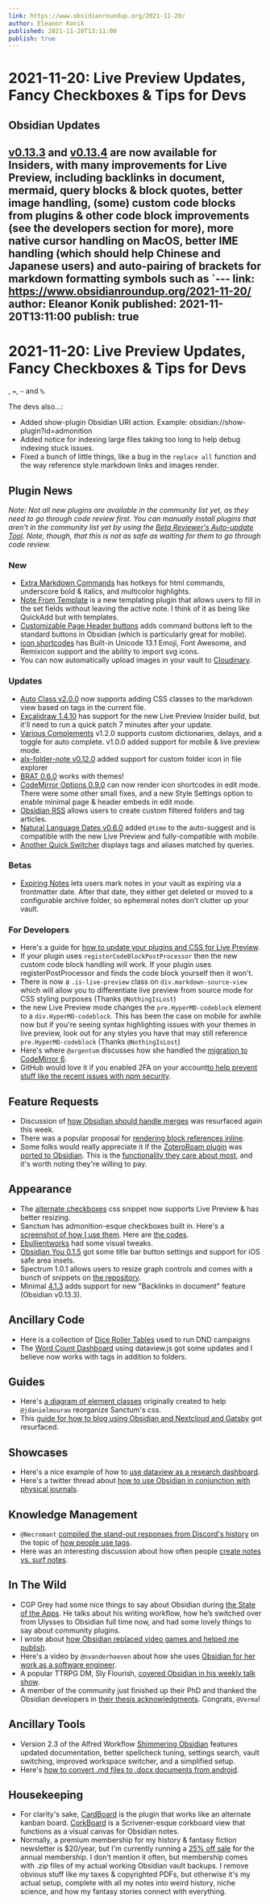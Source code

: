 ```yaml
---
link: https://www.obsidianroundup.org/2021-11-20/
author: Eleanor Konik
published: 2021-11-20T13:11:00
publish: true
---
```


# 2021-11-20: Live Preview Updates, Fancy Checkboxes & Tips for Devs

## Obsidian Updates

[v0.13.3](https://forum.obsidian.md/t/obsidian-release-v0-13-3-insider-build/27381) and [v0.13.4](https://forum.obsidian.md/t/obsidian-release-v0-13-4-insider-build/27387) are now available for Insiders, with many improvements for Live Preview, including backlinks in document, mermaid, query blocks & block quotes, better image handling, (some) custom code blocks from plugins & other code block improvements (see the developers section for more), more native cursor handling on MacOS, better IME handling (which should help Chinese and Japanese users) and auto-pairing of brackets for markdown formatting symbols such as `---
link: https://www.obsidianroundup.org/2021-11-20/
author: Eleanor Konik
published: 2021-11-20T13:11:00
publish: true
---

# 2021-11-20: Live Preview Updates, Fancy Checkboxes & Tips for Devs

, `=`, `~` and `%`.

The devs also...:

-   Added show-plugin Obsidian URI action. Example: obsidian://show-plugin?id=admonition
-   Added notice for indexing large files taking too long to help debug indexing stuck issues.
-   Fixed a bunch of little things, like a bug in the `replace all` function and the way reference style markdown links and images render.

## Plugin News

_Note: Not all new plugins are available in the community list yet, as they need to go through code review first. You can manually install plugins that aren't in the community list yet by using the [Beta Reviewer's Auto-update Tool](https://github.com/TfTHacker/obsidian42-brat). Note, though, that this is not as safe as waiting for them to go through code review._

### New

-   [Extra Markdown Commands](https://github.com/chrisgrieser/obsidian-extra-md-commands) has hotkeys for html commands, underscore bold & italics, and multicolor highlights.
-   [Note From Template](https://github.com/mo-seph/obsidian-note-from-template) is a new templating plugin that allows users to fill in the set fields without leaving the active note. I think of it as being like QuickAdd but with templates.
-   [Customizable Page Header buttons](https://github.com/kometenstaub/customizable-page-header-buttons) adds command buttons left to the standard buttons in Obsidian (which is particularly great for mobile).
-   [icon shortcodes](https://github.com/aidenlx/obsidian-icon-shortcodes) has Built-in Unicode 13.1 Emoji, Font Awesome, and Remixicon support and the ability to import svg icons.
-   You can now automatically upload images in your vault to [Cloudinary](https://github.com/jordanhandy/obsidian-cloudinary-uploader).

### Updates

-   [Auto Class v2.0.0](https://github.com/OfficerHalf/obsidian-auto-class/releases/tag/2.0.0) now supports adding CSS classes to the markdown view based on tags in the current file.
-   [Excalidraw 1.4.10](https://github.com/zsviczian/obsidian-excalidraw-plugin/releases/tag/1.4.10) has support for the new Live Preview Insider build, but it'll need to run a quick patch 7 minutes after your update.
-   [Various Complements](https://github.com/tadashi-aikawa/obsidian-various-complements-plugin/releases/tag/1.2.0) v1.2.0 supports custom dictionaries, delays, and a toggle for auto complete. v1.0.0 added support for mobile & live preview mode.
-   [alx-folder-note v0.12.0](https://github.com/aidenlx/alx-folder-note/releases/tag/0.12.0) added support for custom folder icon in file explorer
-   [BRAT 0.6.0](https://github.com/TfTHacker/obsidian42-brat) works with themes!
-   [CodeMirror Options 0.9.0](https://github.com/nothingislost/obsidian-codemirror-options) can now render icon shortcodes in edit mode. There were some other small fixes, and a new Style Settings option to enable minimal page & header embeds in edit mode.
-   [Obsidian RSS](https://github.com/joethei/obsidian-rss) allows users to create custom filtered folders and tag articles.
-   [Natural Language Dates v0.6.0](https://github.com/argenos/nldates-obsidian/releases/tag/0.6.0) added `@time` to the auto-suggest and is compatible with the new Live Preview and fully-compatible with mobile.
-   [Another Quick Switcher](https://github.com/tadashi-aikawa/obsidian-another-quick-switcher/releases/tag/2.0.0) displays tags and aliases matched by queries.

### Betas

-   [Expiring Notes](https://github.com/joerncodes/obsidian-expiring-notes) lets users mark notes in your vault as expiring via a frontmatter date. After that date, they either get deleted or moved to a configurable archive folder, so ephemeral notes don’t clutter up your vault.

### For Developers

-   Here's a guide for [how to update your plugins and CSS for Live Preview](https://publish.obsidian.md/hub/04+-+Guides%2C+Workflows%2C+%26+Courses/Guides/How+to+update+your+plugins+and+CSS+for+live+preview).
-   If your plugin uses `registerCodeBlockPostProcessor` then the new custom code block handling will work. If your plugin uses registerPostProcessor and finds the code block yourself then it won't.
-   There is now a `.is-live-preview` class on `div.markdown-source-view` which will allow you to differentiate live preview from source mode for CSS styling purposes (Thanks `@NothingIsLost`)
-   the new Live Preview mode changes the `pre.HyperMD-codeblock` element to a `div.HyperMD-codeblock`. This has been the case on mobile for awhile now but if you're seeing syntax highlighting issues with your themes in live preview, look out for any styles you have that may still reference `pre.HyperMD-codeblock` (Thanks `@NothingIsLost`)
-   Here's where `@argentum` discusses how she handled the [migration to CodeMirror 6](http://discordapp.com/channels/686053708261228577/840286264964022302/910526814177329193).
-   GitHub would love it if you enabled 2FA on your account[to help prevent stuff like the recent issues with npm security](https://github.blog/2021-11-15-githubs-commitment-to-npm-ecosystem-security/).

## Feature Requests

-   Discussion of [how Obsidian should handle merges](https://forum.obsidian.md/t/add-a-toggle-to-disable-automatic-merging-of-changes/14874) was resurfaced again this week.
-   There was a popular proposal for [rendering block references inline](https://forum.obsidian.md/t/a-proposal-for-rendering-block-references-inline/27093).
-   Some folks would really appreciate it if the [ZoteroRoam plugin](https://alix-lahuec.gitbook.io/zotero-roam/) was [ported to Obsidian](https://discord.com/channels/686053708261228577/840286264964022302/909658819880177664). This is the [functionality they care about most](https://www.dropbox.com/s/a3ktpw8wbexhdpq/Screen%20Recording%202021-11-15%20at%202.58.20%20pm.mov?dl=0), and it's worth noting they're willing to pay.

## Appearance

-   The [alternate checkboxes](https://github.com/SlRvb/Obsidian--ITS-Theme/blob/main/S%20-%20Checkboxes.css) css snippet now supports Live Preview & has better resizing.
-   Sanctum has admonition-esque checkboxes built in. Here's a [screenshot of how I use them](https://discord.com/channels/686053708261228577/744933215063638183/909883363505098853). Here are [the codes](http://discordapp.com/channels/686053708261228577/702656734631821413/909186409087246406).
-   [Ebullientworks](https://github.com/ebullient/obsidian-theme-ebullientworks) had some visual tweaks.
-   [Obsidian You 0.1.5](https://github.com/selfire1/obsidian-you-theme/releases/tag/0.1.4) got some title bar button settings and support for iOS safe area insets.
-   Spectrum 1.0.1 allows users to resize graph controls and comes with a bunch of snippets on [the repository](https://github.com/Braweria/Spectrum/tree/main/snippets).
-   Minimal [4.1.3](https://github.com/kepano/obsidian-minimal/releases/tag/4.1.3) adds support for new "Backlinks in document" feature (Obsidian v0.13.3).

## Ancillary Code

-   Here is a collection of [Dice Roller Tables](https://github.com/WychWitch/Obsidian-Dice-Roller-Tables) used to run DND campaigns
-   The [Word Count Dashboard](https://gist.github.com/chrisgrieser/ac16a80cdd9e8e0e84606cc24e35ad99#file-word-count-dashboard-md) using dataview.js got some updates and I believe now works with tags in addition to folders.

## Guides

-   Here's [a diagram of element classes](https://discord.com/channels/686053708261228577/744933215063638183/910295327213506580) originally created to help `@jdanielmourao` reorganize Sanctum's css.
-   This [guide for how to blog using Obsidian and Nextcloud and Gatsby](https://andri.dk/blog/2021/blogging-with-obsidian-gatsby-and-nextcloud) got resurfaced.

## Showcases

-   Here's a nice example of how to [use dataview as a research dashboard](https://discord.com/channels/686053708261228577/744933215063638183/909203223011811348).
-   Here's a twitter thread about [how to use Obsidian in conjunction with physical journals](https://twitter.com/anthonybaker/status/1459547762517688327).

## Knowledge Management

-   `@Necromant` [compiled the stand-out responses from Discord's history](http://discordapp.com/channels/686053708261228577/710585052769157141/910921442059759656) on the topic of [how people use tags](https://cdn.discordapp.com/attachments/710585052769157141/910921439417364560/Howpeopleusetags.jpg).
-   Here was an interesting discussion about how often people [create notes vs. surf notes](https://www.reddit.com/r/ObsidianMD/comments/qwvhhx/seasoned_obsidian_users_how_much_of_your_time_is/).

## In The Wild

-   CGP Grey had some nice things to say about Obsidian during [the State of the Apps](https://overcast.fm/+E7b7c7ryM/2:10:06). He talks about his writing workflow, how he’s switched over from Ulysses to Obsidian full time now, and had some lovely things to say about community plugins.
-   I wrote about [how Obsidian replaced video games and helped me publish](https://eleanorkonik.com/obsidian-replaced-games-now-prolific/).
-   Here's a video by `@nvanderhoeven` about how she uses [Obsidian for her work as a software engineer](https://www.youtube.com/watch?v=D7e1ud_Dk24).
-   A popular TTRPG DM, Sly Flourish, [covered Obsidian in his weekly talk show](https://www.youtube.com/watch?v=Dh1nybxv_vQ&t=235s).
-   A member of the community just finished up their PhD and thanked the Obsidian developers in [their thesis acknowledgments](https://discord.com/channels/686053708261228577/694233507500916796/911096399603593226). Congrats, `@Verma`!

## Ancillary Tools

-   Version 2.3 of the Alfred Workflow [Shimmering Obsidian](https://github.com/chrisgrieser/shimmering-obsidian#installation--configuration) features updated documentation, better spellcheck tuning, settings search, vault switching, improved workspace switcher, and a simplified setup.
-   Here's [how to convert .md files to .docx documents from android](https://forum.obsidian.md/t/how-to-convert-md-files-to-docx-documents-directly-from-your-android-phone/27326).

## Housekeeping

-   For clarity's sake, [CardBoard](https://github.com/roovo/obsidian-card-board) is the plugin that works like an alternate kanban board. [CorkBoard](https://github.com/jmilldotdev/obsidian-corkboard) is a Scrivener-esque corkboard view that functions as a visual canvas for Obsidian notes.
-   Normally, a premium membership for my history & fantasy fiction newsletter is $20/year, but I'm currently running a [25% off sale](https://newsletter.eleanorkonik.com/100-500) for the annual membership. I don't mention it often, but membership comes with .zip files of my actual working Obsidian vault backups. I remove obvious stuff like my taxes & copyrighted PDFs, but otherwise it's my actual setup, complete with all my notes into weird history, niche science, and how my fantasy stories connect with everything.